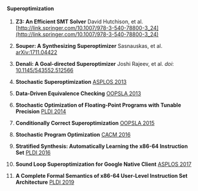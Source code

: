 #### Superoptimization

1. **Z3: An Efficient SMT Solver** David Hutchison, et al. [http://link.springer.com/10.1007/978-3-540-78800-3_24](http://link.springer.com/10.1007/978-3-540-78800-3_24)

1. **Souper: A Synthesizing Superoptimizer**  Sasnauskas, et al. [arXiv:1711.04422](arXiv:1711.04422)

1. **Denali: A Goal-directed Superoptimizer**   Joshi Rajeev, et al. *doi*: [10.1145/543552.512566](https://dl.acm.org/doi/10.1145/543552.512566)

1. **Stochastic Superoptimization** [ASPLOS 2013](https://raw.githubusercontent.com/StanfordPL/stoke/develop/docs/papers/asplos13.pdf)

1. **Data-Driven Equivalence Checking** [OOPSLA 2013](https://raw.githubusercontent.com/StanfordPL/stoke/develop/docs/papers/oopsla13b.pdf)

1. **Stochastic Optimization of Floating-Point Programs with Tunable Precision** [PLDI 2014](https://raw.githubusercontent.com/StanfordPL/stoke/develop/docs/papers/pldi14a.pdf)

1. **Conditionally Correct Superoptimization**  [OOPSLA 2015](https://raw.githubusercontent.com/StanfordPL/stoke/develop/docs/papers/oopsla15a.pdf)

1. **Stochastic Program Optimization**  [CACM 2016](https://raw.githubusercontent.com/StanfordPL/stoke/develop/docs/papers/cacm16.pdf)

1. **Stratified Synthesis: Automatically Learning the x86-64 Instruction Set**  [PLDI 2016](https://raw.githubusercontent.com/StanfordPL/stoke/develop/docs/papers/pldi16.pdf)

1. **Sound Loop Superoptimization for Google Native Client**  [ASPLOS 2017](https://raw.githubusercontent.com/StanfordPL/stoke/develop/docs/papers/asplos17.pdf)

1. **A Complete Formal Semantics of x86-64 User-Level Instruction Set Architecture** [PLDI 2019](https://raw.githubusercontent.com/StanfordPL/stoke/develop/docs/papers/pldi19a.pdf)

